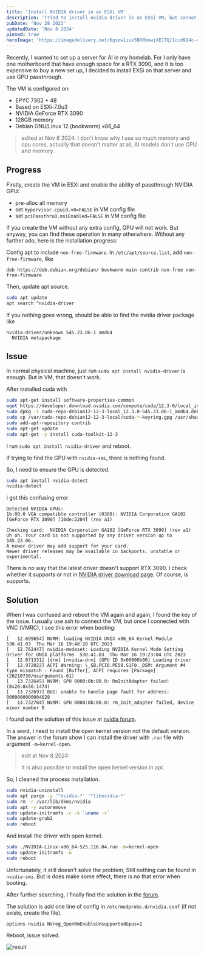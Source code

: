 ```yaml
---
title: 'Install NVIDIA driver in an ESXi VM'
description: 'Tried to install nvidia driver in an EXSi VM, but cannot find the GPU in nvidia-smi. The issue is solved with solution in the nvidia forum.'
pubDate: 'Nov 28 2023'
updatedDate: 'Nov 8 2024'
pinned: true
heroImage: 'https://imagedelivery.net/6gszw1iux5BH0bnwjXECTQ/1ccd914c-455c-4eee-8bde-b28aae802100/small'
---
```


Recently, I wanted to set up a server for AI in my homelab. For I only have one motherboard that have enough space for a RTX 3090,
and it is too expensive to buy a new set up, I decided to install EXSi on that server and use GPU passthrough.

The VM is configured on:

+ EPYC 7302 * 48
+ Based on ESXi-7.0u3
+ NVIDIA GeForce RTX 3090
+ 128GB memory
+ Debian GNU/Linux 12 (bookworm) x86_64

> edited at Nov 8 2024: I don't know why I use so much memory and cpu cores, 
> actually that doesn't matter at all, AI models don't use CPU and memory.

## Progress

Firstly, create the VM in ESXi and enable the ability of passthrough NVIDIA GPU:

+ pre-alloc all memory
+ set `hypervisor.cpuid.v0=FALSE` in VM config file
+ set `pciPassthru0.msiEnabled=FALSE` in VM config file

If you create the VM without any extra config, GPU will not work. 
But anyway, you can find these operation in many otherwhere.
Without any further ado, here is the installation progress:

Config apt to include `non-free-firmware`. In `/etc/apt/source.list`, add `non-free-firmware`, like

```
deb https://deb.debian.org/debian/ bookworm main contrib non-free non-free-firmware
```

Then, update apt source.

```bash
sudo apt update
apt search ^nvidia-driver
```

If you nothing goes wrong, should be able to find the nvidia driver package like

```
nvidia-driver/unknown 545.23.06-1 amd64
  NVIDIA metapackage
```

## Issue

In normal physical machine, just run `sudo apt install nvidia-driver` is enough. But in VM, that doesn't work.

After installed cuda with 

```bash
sudo apt-get install software-properties-common
wget https://developer.download.nvidia.com/compute/cuda/12.3.0/local_installers/cuda-repo-debian12-12-3-local_12.3.0-545.23.06-1_amd64.deb
sudo dpkg -i cuda-repo-debian12-12-3-local_12.3.0-545.23.06-1_amd64.deb
sudo cp /var/cuda-repo-debian12-12-3-local/cuda-*-keyring.gpg /usr/share/keyrings/
sudo add-apt-repository contrib
sudo apt-get update
sudo apt-get -y install cuda-toolkit-12-3
```

I run `sudo apt install nvidia-driver` and reboot.

If trying to find the GPU with `nvidia-smi`, there is nothing found.

So, I need to ensure the GPU is detected.

```bash
sudo apt install nvidia-detect
nvidia-detect
```

I got this confusing error

```
Detected NVIDIA GPUs:
1b:00.0 VGA compatible controller [0300]: NVIDIA Corporation GA102 [GeForce RTX 3090] [10de:2204] (rev a1)

Checking card:  NVIDIA Corporation GA102 [GeForce RTX 3090] (rev a1)
Uh oh. Your card is not supported by any driver version up to 545.23.06.
A newer driver may add support for your card.
Newer driver releases may be available in backports, unstable or experimental.
```

There is no way that the latest driver doesn't support RTX 3090. I check whether it supports or not in [NVIDIA driver download page](https://www.nvidia.com/Download/driverResults.aspx/212964/en-us/). Of course, is supports.

## Solution

When I was confused and reboot the VM again and again, I found the key of the issue. I usually use ssh to connect the VM, but once I connected with VNC (VMRC), I see this error when booting:

```
[   12.699654] NVRM: loading NVIDIA UNIX x86_64 Kernel Module  530.41.03  Thu Mar 16 19:48:20 UTC 2023
[   12.762447] nvidia-modeset: Loading NVIDIA Kernel Mode Setting Driver for UNIX platforms  530.41.03  Thu Mar 16 19:23:04 UTC 2023
[   12.871331] [drm] [nvidia-drm] [GPU ID 0x00000b00] Loading driver
[   12.972022] ACPI Warning: \_SB.PCI0.PE50.S1F0._DSM: Argument #4 type mismatch - Found [Buffer], ACPI requires [Package] (20210730/nsarguments-61)
[   13.732645] NVRM: GPU 0000:0b:00.0: RmInitAdapter failed! (0x26:0x56:1474)
[   13.732697] BUG: unable to handle page fault for address: 0000000000004628
[   13.732784] NVRM: GPU 0000:0b:00.0: rm_init_adapter failed, device minor number 0
```

I found out the solution of this issue at [nvidia forum](https://forums.developer.nvidia.com/t/solved-rminitadapter-failed-to-load-530-41-03-or-any-nvidia-modules-other-than-450-236-01-linux-via-esxi-7-0u3-passthrough-pci-gtx-1650/253239/2).

In a word, I need to install the open kernel version not the default version. The answer in the forum show I can install the driver with `.run` file with argument `-m=kernel-open`.

> edit at Nov 8 2024:
>
> It is also possible to install the open kernel version in apt.

So, I cleaned the process installation.

```bash
sudo nvidia-uninstall
sudo apt purge -y '^nvidia-*' '^libnvidia-*'
sudo rm -r /var/lib/dkms/nvidia
sudo apt -y autoremove
sudo update-initramfs -c -k `uname -r`
sudo update-grub2
sudo reboot
```

And install the driver with open kernel.

```bash
sudo ./NVIDIA-Linux-x86_64-525.116.04.run -m=kernel-open
sudo update-initramfs -u
sudo reboot
```

Unfortunately, it still doesn't solve the problem, Still nothing can be found in `nvidia-smi`. But is does make some effect, there is no that error when booting.

After further searching, I finally find the solution in the [forum](https://forums.developer.nvidia.com/t/nvidia-smi-got-no-devices-were-found-after-nvidia-driver-525-installation-on-ubuntu-20-04-running-with-esxi8-0-passthrough-gtx1650/245142).

The solution is add one line of config in `/etc/modprobe.d/nvidia.conf` (if not exists, create the file).

```
options nvidia NVreg_OpenRmEnableUnsupportedGpus=1
```

Reboot, issue solved.

![result](https://imagedelivery.net/6gszw1iux5BH0bnwjXECTQ/cde3baea-80be-4404-0917-8b9d1b718900/public)